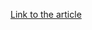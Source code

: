 [Link to the article](https://cybersecuritynews.com/heartcrypt-packer-as-a-service-paas-protecting-malware/)
